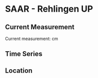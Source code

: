 # SAAR - Rehlingen UP

## Current Measurement

Current measurement: <Value topic="rivers/pegel-online/SAAR/Rehlingen_UP/measurementValue"/> cm

## Time Series

<TimeSeries topic="rivers/pegel-online/SAAR/Rehlingen_UP/measurementValue" period="week" />

## Location

<WorldMap>
  <Marker lat="49.37625876054369" lon="6.699107065846551" labelTopic="rivers/pegel-online/SAAR/Rehlingen_UP" />
</WorldMap>
